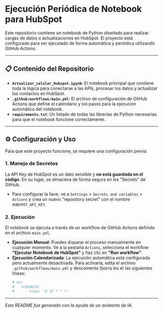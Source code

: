 # Ejecución Periódica de Notebook para HubSpot

Este repositorio contiene un notebook de Python diseñado para realizar cargas de datos o actualizaciones en HubSpot. El proyecto está configurado para ser ejecutado de forma automática y periódica utilizando GitHub Actions.

---

## 📋 Contenido del Repositorio

* **`Actualizar_celular_Hubspot.ipynb`**: El notebook principal que contiene toda la lógica para conectarse a las APIs, procesar los datos y actualizar los contactos en HubSpot.
* **`.github/workflows/main.yml`**: El archivo de configuración de GitHub Actions que define el calendario y los pasos para la ejecución automática del notebook.
* **`requirements.txt`**: Un listado de todas las librerías de Python necesarias para que el notebook funcione correctamente.

---

## ⚙️ Configuración y Uso

Para que este proyecto funcione, se requiere una configuración previa.

### 1. Manejo de Secretos

La API Key de HubSpot es un dato sensible y **no está guardada en el código**. En su lugar, se almacena de forma segura en los "Secrets" de GitHub.

* Para configurar la llave, ve a `Settings` > `Secrets and variables` > `Actions` y crea un nuevo "repository secret" con el nombre `HUBSPOT_API_KEY`.

### 2. Ejecución

El notebook se ejecuta a través de un workflow de GitHub Actions definido en el archivo `main.yml`.

* **Ejecución Manual**: Puedes disparar el proceso manualmente en cualquier momento. Ve a la pestaña `Actions`, selecciona el workflow **"Ejecutar Notebook de HubSpot"** y haz clic en **"Run workflow"**.
* **Ejecución Calendarizada**: La ejecución automática está configurada pero actualmente desactivada. Para activarla, edita el archivo `.github/workflows/main.yml` y descomenta (borra los `#`) las siguientes líneas:
    ```yaml
    # on:
    #   schedule:
    #     - cron: '0 17 * * *'
    ```

---
_Este README fue generado con la ayuda de un asistente de IA._
